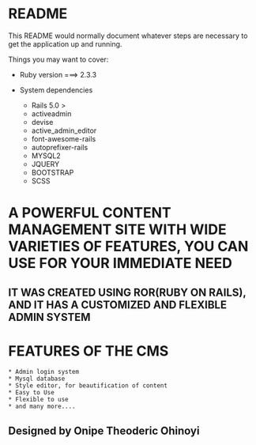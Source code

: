 # README

This README would normally document whatever steps are necessary to get the
application up and running.

Things you may want to cover:

* Ruby version ===> 2.3.3

* System dependencies 
	* Rails 5.0 >
	* activeadmin
	* devise
	* active_admin_editor
	* font-awesome-rails
	* autoprefixer-rails
	* MYSQL2
	* JQUERY
	* BOOTSTRAP
	* SCSS
	

# A POWERFUL CONTENT MANAGEMENT SITE WITH WIDE VARIETIES OF FEATURES, YOU CAN USE FOR YOUR IMMEDIATE NEED
## IT WAS CREATED USING ROR(RUBY ON RAILS), AND IT HAS A CUSTOMIZED AND FLEXIBLE ADMIN SYSTEM

# FEATURES OF THE CMS
	* Admin login system
	* Mysql database
	* Style editor, for beautification of content
	* Easy to Use
	* Flexible to use
	* and many more....
## Designed by Onipe Theoderic Ohinoyi
